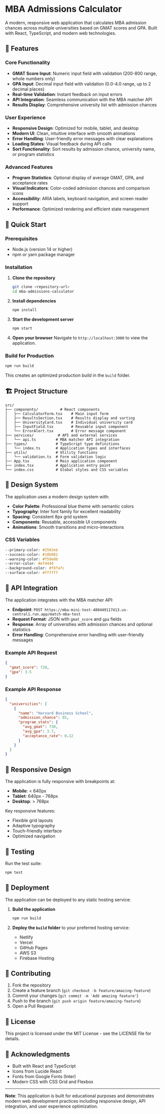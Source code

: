 # MBA Admissions Calculator

A modern, responsive web application that calculates MBA admission chances across multiple universities based on GMAT scores and GPA. Built with React, TypeScript, and modern web technologies.

## 🎯 Features

### Core Functionality

- **GMAT Score Input**: Numeric input field with validation (200-800 range, whole numbers only)
- **GPA Input**: Decimal input field with validation (0.0-4.0 range, up to 2 decimal places)
- **Real-time Validation**: Instant feedback on input errors
- **API Integration**: Seamless communication with the MBA matcher API
- **Results Display**: Comprehensive university list with admission chances

### User Experience

- **Responsive Design**: Optimized for mobile, tablet, and desktop
- **Modern UI**: Clean, intuitive interface with smooth animations
- **Error Handling**: User-friendly error messages with clear explanations
- **Loading States**: Visual feedback during API calls
- **Sort Functionality**: Sort results by admission chance, university name, or program statistics

### Advanced Features

- **Program Statistics**: Optional display of average GMAT, GPA, and acceptance rates
- **Visual Indicators**: Color-coded admission chances and comparison icons
- **Accessibility**: ARIA labels, keyboard navigation, and screen reader support
- **Performance**: Optimized rendering and efficient state management

## 🚀 Quick Start

### Prerequisites

- Node.js (version 14 or higher)
- npm or yarn package manager

### Installation

1. **Clone the repository**

   ```bash
   git clone <repository-url>
   cd mba-admissions-calculator
   ```

2. **Install dependencies**

   ```bash
   npm install
   ```

3. **Start the development server**

   ```bash
   npm start
   ```

4. **Open your browser**
   Navigate to `http://localhost:3000` to view the application.

### Build for Production

```bash
npm run build
```

This creates an optimized production build in the `build` folder.

## 🏗️ Project Structure

```
src/
├── components/          # React components
│   ├── CalculatorForm.tsx    # Main input form
│   ├── ResultsSection.tsx    # Results display and sorting
│   ├── UniversityCard.tsx    # Individual university card
│   ├── InputField.tsx        # Reusable input component
│   └── ErrorAlert.tsx        # Error message component
├── services/           # API and external services
│   └── api.ts         # MBA matcher API integration
├── types/             # TypeScript type definitions
│   └── index.ts       # Application types and interfaces
├── utils/             # Utility functions
│   └── validation.ts  # Form validation logic
├── App.tsx            # Main application component
├── index.tsx          # Application entry point
└── index.css          # Global styles and CSS variables
```

## 🎨 Design System

The application uses a modern design system with:

- **Color Palette**: Professional blue theme with semantic colors
- **Typography**: Inter font family for excellent readability
- **Spacing**: Consistent 8px grid system
- **Components**: Reusable, accessible UI components
- **Animations**: Smooth transitions and micro-interactions

### CSS Variables

```css
--primary-color: #2563eb
--success-color: #10b981
--warning-color: #f59e0b
--error-color: #ef4444
--background-color: #f8fafc
--surface-color: #ffffff
```

## 🔧 API Integration

The application integrates with the MBA matcher API:

- **Endpoint**: `POST https://mba-mini-test-480449117413.us-central1.run.app/match-mba-test`
- **Request Format**: JSON with `gmat_score` and `gpa` fields
- **Response**: Array of universities with admission chances and optional statistics
- **Error Handling**: Comprehensive error handling with user-friendly messages

### Example API Request

```json
{
  "gmat_score": 720,
  "gpa": 3.5
}
```

### Example API Response

```json
{
  "universities": [
    {
      "name": "Harvard Business School",
      "admission_chance": 85,
      "program_stats": {
        "avg_gmat": 730,
        "avg_gpa": 3.7,
        "acceptance_rate": 0.12
      }
    }
  ]
}
```

## 📱 Responsive Design

The application is fully responsive with breakpoints at:

- **Mobile**: < 640px
- **Tablet**: 640px - 768px
- **Desktop**: > 768px

Key responsive features:

- Flexible grid layouts
- Adaptive typography
- Touch-friendly interface
- Optimized navigation

## 🧪 Testing

Run the test suite:

```bash
npm test
```

## 🚀 Deployment

The application can be deployed to any static hosting service:

1. **Build the application**

   ```bash
   npm run build
   ```

2. **Deploy the `build` folder** to your preferred hosting service:
   - Netlify
   - Vercel
   - GitHub Pages
   - AWS S3
   - Firebase Hosting

## 🤝 Contributing

1. Fork the repository
2. Create a feature branch (`git checkout -b feature/amazing-feature`)
3. Commit your changes (`git commit -m 'Add amazing feature'`)
4. Push to the branch (`git push origin feature/amazing-feature`)
5. Open a Pull Request

## 📄 License

This project is licensed under the MIT License - see the LICENSE file for details.

## 🙏 Acknowledgments

- Built with React and TypeScript
- Icons from Lucide React
- Fonts from Google Fonts (Inter)
- Modern CSS with CSS Grid and Flexbox

---

**Note**: This application is built for educational purposes and demonstrates modern web development practices including responsive design, API integration, and user experience optimization.
